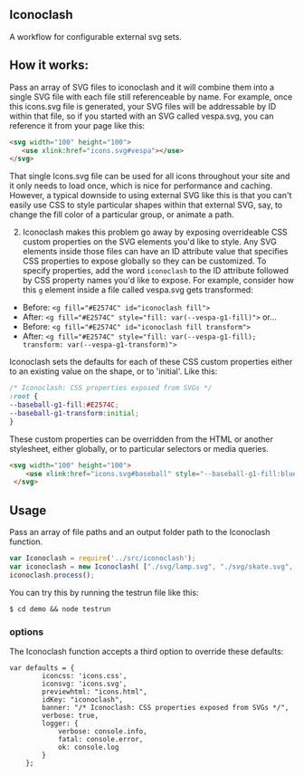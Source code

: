 ## Iconoclash

A workflow for configurable external svg sets.


## How it works:

Pass an array of SVG files to iconoclash and it will combine them into a single SVG file with each file still referenceable by name. For example, once this icons.svg file is generated, your SVG files will be addressable by ID within that file, so if you started with an SVG called vespa.svg, you can reference  it from your page like this:

 ```html
<svg width="100" height="100">
    <use xlink:href="icons.svg#vespa"></use>
 </svg>
```

That single Icons.svg file can be used for all icons throughout your site and it only needs to load once, which is nice for performance and caching. However, a typical downside to using external SVG like this is that you can't easily use CSS to style particular shapes within that external SVG, say, to change the fill color of a particular group, or animate a path. 

2. Iconoclash makes this problem go away by exposing overrideable CSS custom properties on the SVG elements you'd like to style. Any SVG elements inside those files can have an ID attribute value that specifies CSS properties to expose globally so they can be customized. To specify properties, add the word `iconoclash` to the ID attribute followed by CSS property names you'd like to expose. For example, consider how this `g` element inside a file called vespa.svg gets transformed:
 - Before:  `<g fill="#E2574C" id="iconoclash fill">`
 - After:   `<g fill="#E2574C" style="fill: var(--vespa-g1-fill)">`
or...
 - Before:  `<g fill="#E2574C" id="iconoclash fill transform">`
 - After:   `<g fill="#E2574C" style="fill: var(--vespa-g1-fill); transform: var(--vespa-g1-transform)">`

Iconoclash sets the defaults for each of these CSS custom properties either to an existing value on the shape, or to 'initial'. Like this:
``` css
/* Iconoclash: CSS properties exposed from SVGs */
:root {
--baseball-g1-fill:#E2574C;
--baseball-g1-transform:initial;
}
```

These custom properties can be overridden from the HTML or another stylesheet, either globally, or to particular selectors or media queries.

```html
<svg width="100" height="100">
    <use xlink:href="icons.svg#baseball" style="--baseball-g1-fill:blue;--baseball-g1-transform:rotate(90deg);"></use>
 </svg>
 ```

## Usage

Pass an array of file paths and an output folder path to the  Iconoclash function.

```js 
var Iconoclash = require('../src/iconoclash');
var iconoclash = new Iconoclash( ["./svg/lamp.svg", "./svg/skate.svg", "./svg/vespa.svg"], "./output/" );
iconoclash.process();
```

You can try this by running the testrun file like this:

```
$ cd demo && node testrun
```

### options

The Iconoclash function accepts a third option to override these defaults:

```
var defaults = {
		iconcss: 'icons.css',
		iconsvg: 'icons.svg',
		previewhtml: "icons.html",
		idKey: "iconoclash",
		banner: "/* Iconoclash: CSS properties exposed from SVGs */",
		verbose: true,
		logger: {
			verbose: console.info,
			fatal: console.error,
			ok: console.log
		}
	};
```

